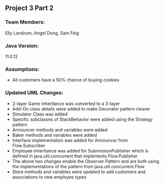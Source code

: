 ## Project 3 Part 2 ##
### Team Members: ### 
Elly Landrum, Angel Dong, Sam Feig

### Java Version: ###
11.0.12
### Assumptions: ###
- All customers have a 50% chance of buying cookies

### Updated UML Changes: ###
- 2-layer Game inheritance was converted to a 3-layer
- Add-On class details were added to make Decorator pattern clearer
- Simulator Class was added
- Specific subclasses of StackBehavior were added using the Strategy pattern
- Announcer methods and variables were added
- Baker methods and variables were added
- Interface implementation was added for Announcer from Flow.Subscriber
- Employee inheritance was added for SubmissionPublisher which is defined in java.util.concurrent that implements Flow.Publisher
- The above two changes enable the Observer Pattern and are both using the implementations of the pattern from java.util.concurrent.Flow
- Store methods and variables were updated to add customers and associations to new employee types